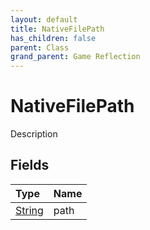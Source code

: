 ```yaml
---
layout: default
title: NativeFilePath
has_children: false
parent: Class
grand_parent: Game Reflection
---
```

# NativeFilePath
Description 

## Fields

| Type | Name |
|:----------|:--------------|
| [String](/riftbreaker-wiki/docs/game-reflection/components/string/) | path |

